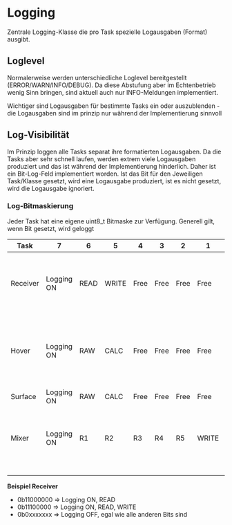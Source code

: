 # Logging
Zentrale Logging-Klasse die pro Task spezielle Logausgaben (Format) ausgibt.

## Loglevel
Normalerweise werden unterschiedliche Loglevel bereitgestellt (ERROR/WARN/INFO/DEBUG). Da diese Abstufung aber im Echtenbetrieb wenig Sinn bringen, sind aktuell auch nur INFO-Meldungen implementiert.

Wichtiger sind Logausgaben für bestimmte Tasks ein oder auszublenden - die Logausgaben sind im prinzip nur während der Implementierung sinnvoll

## Log-Visibilität
Im Prinzip loggen alle Tasks separat ihre formatierten Logausgaben. Da die Tasks aber sehr schnell laufen, werden extrem viele Logausgaben produziert und das ist während der Implementierung hinderlich. Daher ist ein Bit-Log-Feld implementiert worden. Ist das Bit für den Jeweiligen Task/Klasse gesetzt, wird eine Logausgabe produziert, ist es nicht gesetzt, wird die Logausgabe ignoriert.

### Log-Bitmaskierung
Jeder Task hat eine eigene uint8_t Bitmaske zur Verfügung. Generell gilt, wenn Bit gesetzt, wird geloggt


| Task     | 7          | 6    | 5     | 4    | 3    | 2    | 1     | 0    | Info                                                                                               |
| -------- | ---------- | ---- | ----- | ---- | ---- | ---- | ----- | ---- | -------------------------------------------------------------------------------------------------- |
| Receiver | Logging ON | READ | WRITE | Free | Free | Free | Free  | Free | Logging ReceiverTask, Zwei Methoden read(), write() die unterschiedlich loggen können              |
| Hover    | Logging ON | RAW  | CALC  | Free | Free | Free | Free  | Free | Logging HoverTask, RAW sind nur die Eingangswerte, CALC sind die berechneten Werte aus dem PMW3901 |
| Surface  | Logging ON | RAW  | CALC  | Free | Free | Free | Free  | Free | Logging aus SurfaceTask,                                                                           |
| Mixer    | Logging ON | R1   | R2    | R3   | R4   | R5   | WRITE | STAT | Logging MixerTask, S1(ReceiverIN), S2(), B0=GlobalStatus, R1-5=READ Task Data                      |
|          |            |      |       |      |      |      |       |      |                                                                                                    |
|          |            |      |       |      |      |      |       |      |                                                                                                    |

**Beispiel Receiver**
- 0b11000000    => Logging ON, READ
- 0b11100000    => Logging ON, READ, WRITE
- 0b0xxxxxxx    => Logging OFF, egal wie alle anderen Bits sind